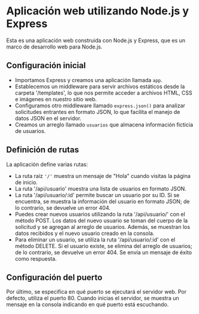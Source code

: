 # Aplicación web utilizando Node.js y Express

Esta es una aplicación web construida con Node.js y Express, que es un marco de desarrollo web para Node.js.

## Configuración inicial

- Importamos Express y creamos una aplicación llamada `app`.
- Establecemos un middleware para servir archivos estáticos desde la carpeta '/templates', lo que nos permite acceder a archivos HTML, CSS e imágenes en nuestro sitio web.
- Configuramos otro middleware llamado `express.json()` para analizar solicitudes entrantes en formato JSON, lo que facilita el manejo de datos JSON en el servidor.
- Creamos un arreglo llamado `usuarios` que almacena información ficticia de usuarios.

## Definición de rutas

La aplicación define varias rutas:

- La ruta raíz `'/'` muestra un mensaje de "Hola" cuando visitas la página de inicio.
- La ruta '/api/usuario' muestra una lista de usuarios en formato JSON.
- La ruta '/api/usuario/:id' permite buscar un usuario por su ID. Si se encuentra, se muestra la información del usuario en formato JSON; de lo contrario, se devuelve un error 404.
- Puedes crear nuevos usuarios utilizando la ruta '/api/usuario/' con el método POST. Los datos del nuevo usuario se toman del cuerpo de la solicitud y se agregan al arreglo de usuarios. Además, se muestran los datos recibidos y el nuevo usuario creado en la consola.
- Para eliminar un usuario, se utiliza la ruta '/api/usuario/:id' con el método DELETE. Si el usuario existe, se elimina del arreglo de usuarios; de lo contrario, se devuelve un error 404. Se envía un mensaje de éxito como respuesta.

## Configuración del puerto

Por último, se especifica en qué puerto se ejecutará el servidor web. Por defecto, utiliza el puerto 80. Cuando inicias el servidor, se muestra un mensaje en la consola indicando en qué puerto está escuchando.
